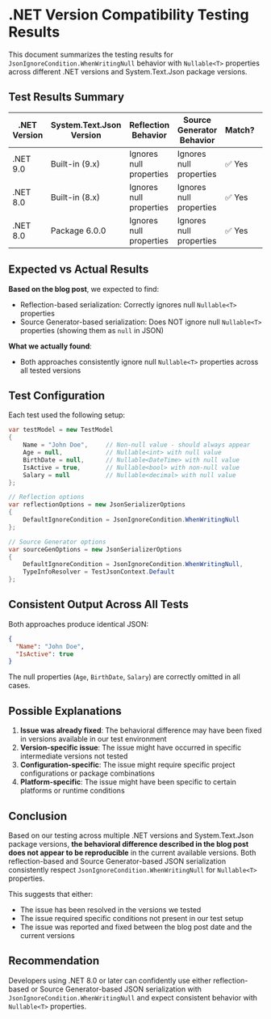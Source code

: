 # .NET Version Compatibility Testing Results

This document summarizes the testing results for `JsonIgnoreCondition.WhenWritingNull` behavior with `Nullable<T>` properties across different .NET versions and System.Text.Json package versions.

## Test Results Summary

| .NET Version | System.Text.Json Version | Reflection Behavior | Source Generator Behavior | Match? | Notes |
|--------------|--------------------------|-------------------|---------------------------|---------|-------|
| .NET 9.0     | Built-in (9.x)          | Ignores null properties | Ignores null properties | ✅ Yes | Consistent behavior |
| .NET 8.0     | Built-in (8.x)          | Ignores null properties | Ignores null properties | ✅ Yes | Consistent behavior |
| .NET 8.0     | Package 6.0.0           | Ignores null properties | Ignores null properties | ✅ Yes | Even older package works |

## Expected vs Actual Results

**Based on the blog post**, we expected to find:
- Reflection-based serialization: Correctly ignores null `Nullable<T>` properties
- Source Generator-based serialization: Does NOT ignore null `Nullable<T>` properties (showing them as `null` in JSON)

**What we actually found**:
- Both approaches consistently ignore null `Nullable<T>` properties across all tested versions

## Test Configuration

Each test used the following setup:
```csharp
var testModel = new TestModel
{
    Name = "John Doe",     // Non-null value - should always appear
    Age = null,            // Nullable<int> with null value
    BirthDate = null,      // Nullable<DateTime> with null value  
    IsActive = true,       // Nullable<bool> with non-null value
    Salary = null          // Nullable<decimal> with null value
};

// Reflection options
var reflectionOptions = new JsonSerializerOptions
{
    DefaultIgnoreCondition = JsonIgnoreCondition.WhenWritingNull
};

// Source Generator options
var sourceGenOptions = new JsonSerializerOptions
{
    DefaultIgnoreCondition = JsonIgnoreCondition.WhenWritingNull,
    TypeInfoResolver = TestJsonContext.Default
};
```

## Consistent Output Across All Tests

Both approaches produce identical JSON:
```json
{
  "Name": "John Doe",
  "IsActive": true
}
```

The null properties (`Age`, `BirthDate`, `Salary`) are correctly omitted in all cases.

## Possible Explanations

1. **Issue was already fixed**: The behavioral difference may have been fixed in versions available in our test environment
2. **Version-specific issue**: The issue might have occurred in specific intermediate versions not tested
3. **Configuration-specific**: The issue might require specific project configurations or package combinations
4. **Platform-specific**: The issue might have been specific to certain platforms or runtime conditions

## Conclusion

Based on our testing across multiple .NET versions and System.Text.Json package versions, **the behavioral difference described in the blog post does not appear to be reproducible** in the current available versions. Both reflection-based and Source Generator-based JSON serialization consistently respect `JsonIgnoreCondition.WhenWritingNull` for `Nullable<T>` properties.

This suggests that either:
- The issue has been resolved in the versions we tested
- The issue required specific conditions not present in our test setup
- The issue was reported and fixed between the blog post date and the current versions

## Recommendation

Developers using .NET 8.0 or later can confidently use either reflection-based or Source Generator-based JSON serialization with `JsonIgnoreCondition.WhenWritingNull` and expect consistent behavior with `Nullable<T>` properties.